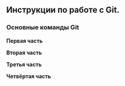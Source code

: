 ## Инструкции по работе с Git.
### Основные команды Git

**Первая часть**

**Вторая часть**

**Третья часть**

**Четвёртая часть**
